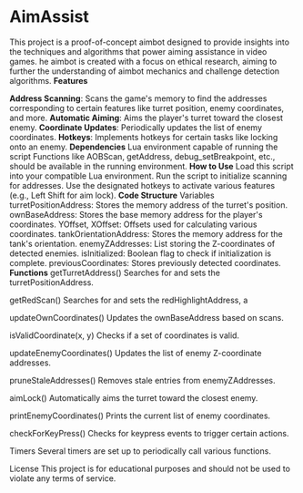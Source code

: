 # AimAssist
This project is a proof-of-concept aimbot designed to provide insights into the techniques and algorithms that power aiming assistance in video games.
he aimbot is created with a focus on ethical research, aiming to further the understanding of aimbot mechanics and challenge detection algorithms.
**Features**

**Address Scanning**: Scans the game's memory to find the addresses corresponding to certain features like turret position, enemy coordinates, and more.
**Automatic Aiming**: Aims the player's turret toward the closest enemy.
**Coordinate Updates**: Periodically updates the list of enemy coordinates.
**Hotkeys**: Implements hotkeys for certain tasks like locking onto an enemy.
**Dependencies**
Lua environment capable of running the script
Functions like AOBScan, getAddress, debug_setBreakpoint, etc., should be available in the running environment.
**How to Use**
Load this script into your compatible Lua environment.
Run the script to initialize scanning for addresses.
Use the designated hotkeys to activate various features (e.g., Left Shift for aim lock).
**Code Structure**
Variables
turretPositionAddress: Stores the memory address of the turret's position.
ownBaseAddress: Stores the base memory address for the player's coordinates.
YOffset, XOffset: Offsets used for calculating various coordinates.
tankOrientationAddress: Stores the memory address for the tank's orientation.
enemyZAddresses: List storing the Z-coordinates of detected enemies.
isInitialized: Boolean flag to check if initialization is complete.
previousCoordinates: Stores previously detected coordinates.
**Functions**
getTurretAddress()
Searches for and sets the turretPositionAddress.

getRedScan()
Searches for and sets the redHighlightAddress, a 

updateOwnCoordinates()
Updates the ownBaseAddress based on scans.

isValidCoordinate(x, y)
Checks if a set of coordinates is valid.

updateEnemyCoordinates()
Updates the list of enemy Z-coordinate addresses.

pruneStaleAddresses()
Removes stale entries from enemyZAddresses.

aimLock()
Automatically aims the turret toward the closest enemy.

printEnemyCoordinates()
Prints the current list of enemy coordinates.

checkForKeyPress()
Checks for keypress events to trigger certain actions.

Timers
Several timers are set up to periodically call various functions.

License
This project is for educational purposes and should not be used to violate any terms of service.
